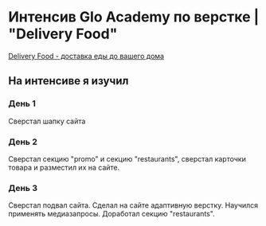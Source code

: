 # Интенсив Glo Academy по верстке | "Delivery Food"

[Delivery Food - доставка еды до вашего дома](https://evsedov.github.io/glo-academy-delivery-food/)

## На интенсиве я изучил

### День 1

Сверстал шапку сайта

### День 2

Сверстал секцию "promo" и секцию "restaurants", сверстал карточки товара и разместил их на сайте.

### День 3

Сверстал подвал сайта.
Сделал на сайте адаптивную верстку.
Научился применять медиазапросы.
Доработал секцию "restaurants".
